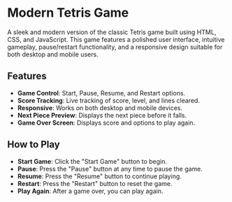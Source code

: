 # Modern Tetris Game

A sleek and modern version of the classic Tetris game built using HTML, CSS, and JavaScript. This game features a polished user interface, intuitive gameplay, pause/restart functionality, and a responsive design suitable for both desktop and mobile users.

## Features

- **Game Control**: Start, Pause, Resume, and Restart options.
- **Score Tracking**: Live tracking of score, level, and lines cleared.
- **Responsive**: Works on both desktop and mobile devices.
- **Next Piece Preview**: Displays the next piece before it falls.
- **Game Over Screen**: Displays score and options to play again.

## How to Play

- **Start Game**: Click the "Start Game" button to begin.
- **Pause**: Press the "Pause" button at any time to pause the game.
- **Resume**: Press the "Resume" button to continue playing.
- **Restart**: Press the "Restart" button to reset the game.
- **Play Again**: After a game over, you can play again.
